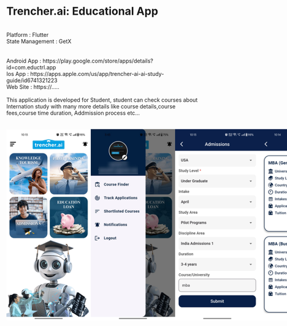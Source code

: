 # Trencher.ai: Educational App
<BR>
Platform : Flutter<BR>
State Management : GetX<BR>
<BR>
<BR>
Android App : https://play.google.com/store/apps/details?id=com.eductrl.app
<BR>
Ios App : https://apps.apple.com/us/app/trencher-ai-ai-study-guide/id6741321223
<BR>
Web Site : https://.....
<BR><BR>
This application is developed for Student, student can check courses about Internation study with many more details like course details,course fees,course time duration, Addmission process etc...<BR>

<BR>
<BR>


<div style="display: flex; align-items: center; justify-content: space-around;">
  <img src="ScreenShots/1.jpg" alt="Alt text" width="220" height="500">
  <img src="ScreenShots/2.jpg" alt="Alt text" width="220" height="500">
  <img src="ScreenShots/3.jpg" alt="Alt text" width="220" height="500">
  <img src="ScreenShots/4.jpg" alt="Alt text" width="220" height="500">
  <img src="ScreenShots/5.jpg" alt="Alt text" width="220" height="500">
</div>

